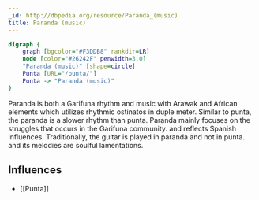 ```yaml
---
_id: http://dbpedia.org/resource/Paranda_(music)
title: Paranda (music)
---
```


```dot
digraph {
	graph [bgcolor="#F3DDB8" rankdir=LR]
	node [color="#26242F" penwidth=3.0]
	"Paranda (music)" [shape=circle]
	Punta [URL="/punta/"]
	Punta -> "Paranda (music)"
}
```

Paranda is both a Garifuna rhythm and music with Arawak and African elements which utilizes rhythmic ostinatos in duple meter. Similar to punta, the paranda is a slower rhythm than punta. Paranda mainly focuses on the struggles that occurs in the Garifuna community. and reflects Spanish influences. Traditionally, the guitar is played in paranda and not in punta. and its melodies are soulful lamentations.

## Influences

- [[Punta]]

